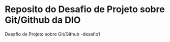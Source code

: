 # Reposito do Desafio  de Projeto sobre Git/Github da DIO
Desafio de Projeto  sobre Git/Github  -desafio1
